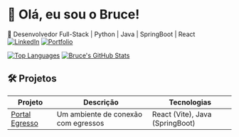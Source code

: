 # 👋 Olá, eu sou o Bruce!
🚀 Desenvolvedor Full-Stack | Python | Java | SpringBoot | React <br/>
[![LinkedIn](https://img.shields.io/badge/-LinkedIn-0077B5?style=flat&logo=LinkedIn&logoColor=white)](https://linkedin.com/in/welderson-araujo)
[![Portfolio](https://img.shields.io/badge/Portfolio-000000?style=flat&logo=About.me&logoColor=white)](https://welderson-bruce.vercel.app/)

[![Top Languages](https://github-readme-stats.vercel.app/api/top-langs/?username=brvcelose&layout=compact&theme=dark)](https://github.com/brvcelose)
[![Bruce's GitHub Stats](https://github-readme-stats.vercel.app/api?username=brvcelose&show_icons=true&theme=radical)](https://github.com/brvcelose)<br/>

## 🛠 Projetos

| Projeto       | Descrição          | Tecnologias |
| ------------- | ------------------ | ----------- |
| [Portal Egresso](https://github.com/GiuliaFreulon/portal-egresso) | Um ambiente de conexão com egressos | React (Vite), Java (SpringBoot) |

